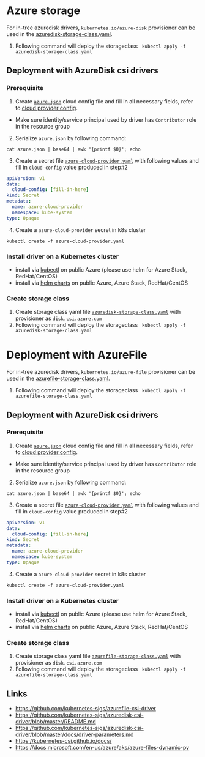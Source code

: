 # Azure storage
For in-tree azuredisk drivers, ```kubernetes.io/azure-disk``` provisioner can be used in the [azuredisk-storage-class.yaml](./azuredisk-storage-class.yaml).
1. Following command will deploy the storageclass
``` kubectl apply -f azuredisk-storage-class.yaml```

## Deployment with AzureDisk csi drivers
### Prerequisite
1. Create [`azure.json`](./azure.json) cloud config file and fill in all necessary fields, refer to [cloud provider config](https://kubernetes-sigs.github.io/cloud-provider-azure/install/configs/).
- Make sure identity/service principal used by driver has `Contributor` role in the resource group
2. Serialize `azure.json` by following command:

```console
cat azure.json | base64 | awk '{printf $0}'; echo
```
3. Create a secret file [`azure-cloud-provider.yaml`](./azure-cloud-provider.yaml) with following values and fill in `cloud-config` value produced in step#2

```yaml
apiVersion: v1
data:
  cloud-config: [fill-in-here]
kind: Secret
metadata:
  name: azure-cloud-provider
  namespace: kube-system
type: Opaque
```

4. Create a `azure-cloud-provider` secret in k8s cluster

```console
kubectl create -f azure-cloud-provider.yaml
```

### Install driver on a Kubernetes cluster

- install via [kubectl](https://github.com/kubernetes-sigs/azuredisk-csi-driver/blob/master/docs/install-azuredisk-csi-driver.md) on public Azure (please use helm for Azure Stack, RedHat/CentOS)
- install via [helm charts](https://github.com/kubernetes-sigs/azuredisk-csi-driver/tree/master/charts) on public Azure, Azure Stack, RedHat/CentOS

### Create storage class

1. Create storage class yaml file [`azuredisk-storage-class.yaml`](./azuredisk-storage-class.yaml) with provisioner as ```disk.csi.azure.com```
2. Following command will deploy the storageclass
``` kubectl apply -f azuredisk-storage-class.yaml```

# Deployment with AzureFile
For in-tree azuredisk drivers, ```kubernetes.io/azure-file``` provisioner can be used in the [azurefile-storage-class.yaml](./azurefile-storage-class.yaml).
1. Following command will deploy the storageclass
``` kubectl apply -f azurefile-storage-class.yaml```

## Deployment with AzureDisk csi drivers
### Prerequisite
1. Create [`azure.json`](./azure.json) cloud config file and fill in all necessary fields, refer to [cloud provider config](https://kubernetes-sigs.github.io/cloud-provider-azure/install/configs/).
- Make sure identity/service principal used by driver has `Contributor` role in the resource group
2. Serialize `azure.json` by following command:

```console
cat azure.json | base64 | awk '{printf $0}'; echo
```
3. Create a secret file [`azure-cloud-provider.yaml`](./azure-cloud-provider.yaml) with following values and fill in `cloud-config` value produced in step#2

```yaml
apiVersion: v1
data:
  cloud-config: [fill-in-here]
kind: Secret
metadata:
  name: azure-cloud-provider
  namespace: kube-system
type: Opaque
```

4. Create a `azure-cloud-provider` secret in k8s cluster

```console
kubectl create -f azure-cloud-provider.yaml
```

### Install driver on a Kubernetes cluster

- install via [kubectl](https://github.com/kubernetes-sigs/azurefile-csi-driver/blob/master/docs/install-azurefile-csi-driver.md) on public Azure (please use helm for Azure Stack, RedHat/CentOS)
- install via [helm charts](https://github.com/kubernetes-sigs/azurefile-csi-driver/tree/master/charts) on public Azure, Azure Stack, RedHat/CentOS

### Create storage class

1. Create storage class yaml file [`azurefile-storage-class.yaml`](./azurefile-storage-class.yaml) with provisioner as ```disk.csi.azure.com```
2. Following command will deploy the storageclass
``` kubectl apply -f azurefile-storage-class.yaml```





## Links
- https://github.com/kubernetes-sigs/azurefile-csi-driver
- https://github.com/kubernetes-sigs/azuredisk-csi-driver/blob/master/README.md
- https://github.com/kubernetes-sigs/azuredisk-csi-driver/blob/master/docs/driver-parameters.md
- https://kubernetes-csi.github.io/docs/
- https://docs.microsoft.com/en-us/azure/aks/azure-files-dynamic-pv
